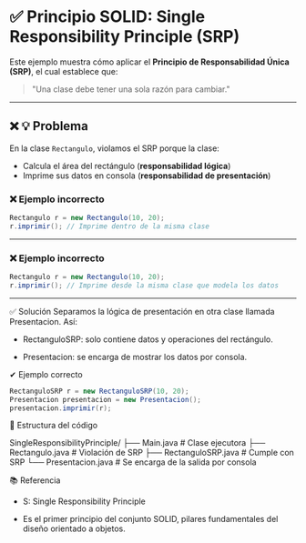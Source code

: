 # ✅ Principio SOLID: Single Responsibility Principle (SRP)

Este ejemplo muestra cómo aplicar el **Principio de Responsabilidad Única (SRP)**, el cual establece que:

> "Una clase debe tener una sola razón para cambiar."

---

## ❌  💡 Problema

En la clase `Rectangulo`, violamos el SRP porque la clase:

- Calcula el área del rectángulo (**responsabilidad lógica**)
- Imprime sus datos en consola (**responsabilidad de presentación**)

 ### ❌ Ejemplo incorrecto

```java
Rectangulo r = new Rectangulo(10, 20);
r.imprimir(); // Imprime dentro de la misma clase
```

---

### ❌ Ejemplo incorrecto

```java
Rectangulo r = new Rectangulo(10, 20);
r.imprimir(); // Imprime desde la misma clase que modela los datos
```

---


✅ Solución
Separamos la lógica de presentación en otra clase llamada Presentacion. Así:

 - RectanguloSRP: solo contiene datos y operaciones del rectángulo.

 - Presentacion: se encarga de mostrar los datos por consola.

✔ Ejemplo correcto

```java
RectanguloSRP r = new RectanguloSRP(10, 20);
Presentacion presentacion = new Presentacion();
presentacion.imprimir(r);
```

🧩 Estructura del código

SingleResponsibilityPrinciple/
├── Main.java                  # Clase ejecutora
├── Rectangulo.java            # Violación de SRP
├── RectanguloSRP.java         # Cumple con SRP
└── Presentacion.java          # Se encarga de la salida por consola


📚 Referencia
- S: Single Responsibility Principle

- Es el primer principio del conjunto SOLID, pilares fundamentales del diseño orientado a objetos.